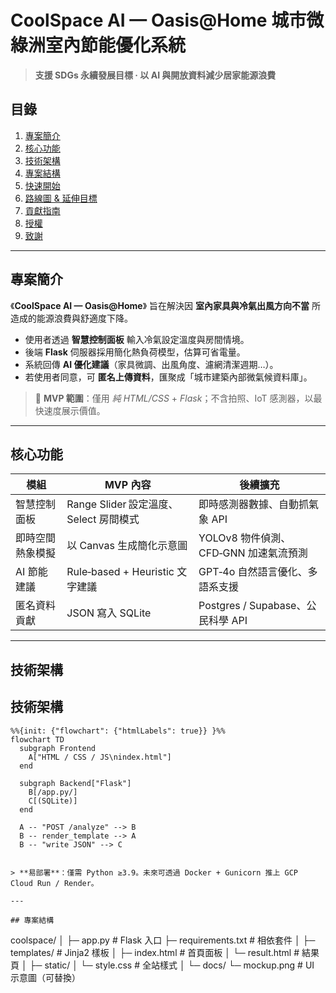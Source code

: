 # CoolSpace AI — Oasis\@Home  城市微綠洲室內節能優化系統

> **支援 SDGs 永續發展目標 · 以 AI 與開放資料減少居家能源浪費**

## 目錄

1. [專案簡介](#專案簡介)
2. [核心功能](#核心功能)
3. [技術架構](#技術架構)
4. [專案結構](#專案結構)
5. [快速開始](#快速開始)
6. [路線圖 & 延伸目標](#路線圖--延伸目標)
7. [貢獻指南](#貢獻指南)
8. [授權](#授權)
9. [致謝](#致謝)

---

## 專案簡介

《**CoolSpace AI — Oasis\@Home**》 旨在解決因 **室內家具與冷氣出風方向不當** 所造成的能源浪費與舒適度下降。

* 使用者透過 **智慧控制面板** 輸入冷氣設定溫度與房間情境。
* 後端 **Flask** 伺服器採用簡化熱負荷模型，估算可省電量。
* 系統回傳 **AI 優化建議**（家具微調、出風角度、濾網清潔週期…）。
* 若使用者同意，可 **匿名上傳資料**，匯聚成「城市建築內部微氣候資料庫」。

> 🎯 **MVP 範圍**：僅用 *純 HTML/CSS* + *Flask*；不含拍照、IoT 感測器，以最快速度展示價值。

---

## 核心功能

| 模組       | MVP 內容                        | 後續擴充                         |
| -------- | ----------------------------- | ---------------------------- |
| 智慧控制面板   | Range Slider 設定溫度、Select 房間模式 | 即時感測器數據、自動抓氣象 API            |
| 即時空間熱象模擬 | 以 Canvas 生成簡化示意圖              | YOLOv8 物件偵測、CFD‑GNN 加速氣流預測   |
| AI 節能建議  | Rule‑based + Heuristic 文字建議   | GPT‑4o 自然語言優化、多語系支援          |
| 匿名資料貢獻   | JSON 寫入 SQLite                | Postgres / Supabase、公民科學 API |

---

## 技術架構

## 技術架構

```mermaid
%%{init: {"flowchart": {"htmlLabels": true}} }%%
flowchart TD
  subgraph Frontend
    A["HTML / CSS / JS\nindex.html"]
  end

  subgraph Backend["Flask"]
    B[/app.py/]
    C[(SQLite)]
  end

  A -- "POST /analyze" --> B
  B -- render_template --> A
  B -- "write JSON" --> C


> **易部署**：僅需 Python ≥3.9。未來可透過 Docker + Gunicorn 推上 GCP Cloud Run / Render。

---

## 專案結構

```
coolspace/
│
├─ app.py                # Flask 入口
├─ requirements.txt      # 相依套件
│
├─ templates/            # Jinja2 樣板
│   ├─ index.html        # 首頁面板
│   └─ result.html       # 結果頁
│
├─ static/
│   └─ style.css         # 全站樣式
│
└─ docs/
    └─ mockup.png        # UI 示意圖（可替換）
```